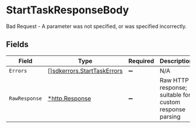 # StartTaskResponseBody

Bad Request - A parameter was not specified, or was specified incorrectly.


## Fields

| Field                                                                    | Type                                                                     | Required                                                                 | Description                                                              |
| ------------------------------------------------------------------------ | ------------------------------------------------------------------------ | ------------------------------------------------------------------------ | ------------------------------------------------------------------------ |
| `Errors`                                                                 | [][sdkerrors.StartTaskErrors](../../models/sdkerrors/starttaskerrors.md) | :heavy_minus_sign:                                                       | N/A                                                                      |
| `RawResponse`                                                            | [*http.Response](https://pkg.go.dev/net/http#Response)                   | :heavy_minus_sign:                                                       | Raw HTTP response; suitable for custom response parsing                  |